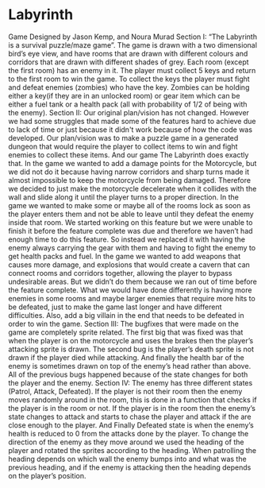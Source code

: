 # Labyrinth
Game Designed by Jason Kemp, and Noura Murad
Section I:
“The Labyrinth is a survival puzzle/maze game”. The game is drawn with a two dimensional
bird’s eye view, and have rooms that are drawn with different colours and corridors that are
drawn with different shades of grey. Each room (except the first room) has an enemy in it.
The player must collect 5 keys and return to the first room to win the game. To collect the keys
the player must fight and defeat enemies (zombies) who have the key. Zombies can be holding
either a key(if they are in an unlocked room) or gear item which can be either a fuel tank or a
health pack (all with probability of 1/2 of being with the enemy).
Section II:
Our original plan/vision has not changed. However we had some struggles that made some of
the features hard to achieve due to lack of time or just because it didn't work because of how
the code was developed. Our plan/vision was to make a puzzle game in a generated dungeon
that would require the player to collect items to win and fight enemies to collect these items. And
our game The Labyrinth does exactly that.
In the game we wanted to add a damage points for the Motorcycle, but we did not do it because
having narrow corridors and sharp turns made it almost impossible to keep the motorcycle from
being damaged. Therefore we decided to just make the motorcycle decelerate when it collides
with the wall and slide along it until the player turns to a proper direction.
In the game we wanted to make some or maybe all of the rooms lock as soon as the player
enters them and not be able to leave until they defeat the enemy inside that room. We started
working on this feature but we were unable to finish it before the feature complete was due and
therefore we haven’t had enough time to do this feature. So instead we replaced it with having
the enemy always carrying the gear with them and having to fight the enemy to get health packs
and fuel.
In the game we wanted to add weapons that causes more damage, and explosions that would
create a cavern that can connect rooms and corridors together, allowing the player to bypass
undesirable areas. But we didn’t do them because we ran out of time before the feature
complete.
What we would have done differently is having more enemies in some rooms and maybe larger
enemies that require more hits to be defeated, just to make the game last longer and have
different difficulties. Also, add a big villain in the end that needs to be defeated in order to win
the game.
Section III:
The bugfixes that were made on the game are completely sprite related. The first big that was
fixed was that when the player is on the motorcycle and uses the brakes then the player’s
attacking sprite is drawn. The second bug is the player’s death sprite is not drawn if the player
died while attacking. And finally the health bar of the enemy is sometimes drawn on top of the
enemy’s head rather than above. All of the previous bugs happened because of the state
changes for both the player and the enemy.
Section IV:
The enemy has three different states (Patrol, Attack, Defeated). If the player is not their room
then the enemy moves randomly around in the room, this is done in a function that checks if the
player is in the room or not. If the player is in the room then the enemy’s state changes to attack
and starts to chase the player and attack if the are close enough to the player. And Finally
Defeated state is when the enemy’s health is reduced to 0 from the attacks done by the player.
To change the direction of the enemy as they move around we used the heading of the player
and rotated the sprites according to the heading. When patrolling the heading depends on which
wall the enemy bumps into and what was the previous heading, and if the enemy is attacking
then the heading depends on the player’s position.
